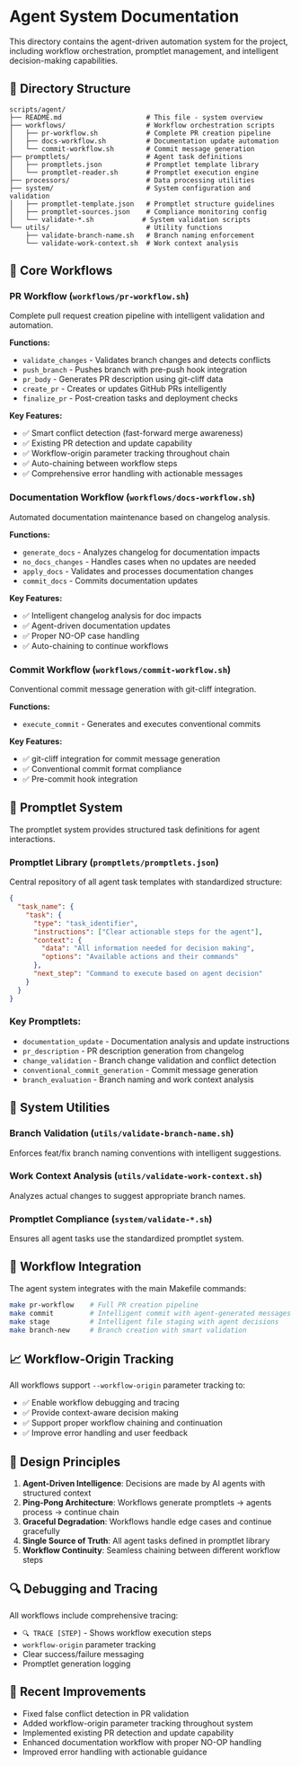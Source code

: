 # Agent System Documentation

This directory contains the agent-driven automation system for the project, including workflow orchestration, promptlet management, and intelligent decision-making capabilities.

## 📁 Directory Structure

```
scripts/agent/
├── README.md                     # This file - system overview
├── workflows/                    # Workflow orchestration scripts
│   ├── pr-workflow.sh            # Complete PR creation pipeline
│   ├── docs-workflow.sh          # Documentation update automation
│   └── commit-workflow.sh        # Commit message generation
├── promptlets/                   # Agent task definitions
│   ├── promptlets.json           # Promptlet template library
│   └── promptlet-reader.sh       # Promptlet execution engine
├── processors/                   # Data processing utilities
├── system/                       # System configuration and validation
│   ├── promptlet-template.json   # Promptlet structure guidelines
│   ├── promptlet-sources.json    # Compliance monitoring config
│   └── validate-*.sh            # System validation scripts
└── utils/                        # Utility functions
    ├── validate-branch-name.sh   # Branch naming enforcement
    └── validate-work-context.sh  # Work context analysis
```

## 🚀 Core Workflows

### PR Workflow (`workflows/pr-workflow.sh`)
Complete pull request creation pipeline with intelligent validation and automation.

**Functions:**
- `validate_changes` - Validates branch changes and detects conflicts
- `push_branch` - Pushes branch with pre-push hook integration
- `pr_body` - Generates PR description using git-cliff data
- `create_pr` - Creates or updates GitHub PRs intelligently
- `finalize_pr` - Post-creation tasks and deployment checks

**Key Features:**
- ✅ Smart conflict detection (fast-forward merge awareness)
- ✅ Existing PR detection and update capability
- ✅ Workflow-origin parameter tracking throughout chain
- ✅ Auto-chaining between workflow steps
- ✅ Comprehensive error handling with actionable messages

### Documentation Workflow (`workflows/docs-workflow.sh`)
Automated documentation maintenance based on changelog analysis.

**Functions:**
- `generate_docs` - Analyzes changelog for documentation impacts
- `no_docs_changes` - Handles cases when no updates are needed
- `apply_docs` - Validates and processes documentation changes
- `commit_docs` - Commits documentation updates

**Key Features:**
- ✅ Intelligent changelog analysis for doc impacts
- ✅ Agent-driven documentation updates
- ✅ Proper NO-OP case handling
- ✅ Auto-chaining to continue workflows

### Commit Workflow (`workflows/commit-workflow.sh`)
Conventional commit message generation with git-cliff integration.

**Functions:**
- `execute_commit` - Generates and executes conventional commits

**Key Features:**
- ✅ git-cliff integration for commit message generation
- ✅ Conventional commit format compliance
- ✅ Pre-commit hook integration

## 🎯 Promptlet System

The promptlet system provides structured task definitions for agent interactions.

### Promptlet Library (`promptlets/promptlets.json`)
Central repository of all agent task templates with standardized structure:

```json
{
  "task_name": {
    "task": {
      "type": "task_identifier",
      "instructions": ["Clear actionable steps for the agent"],
      "context": {
        "data": "All information needed for decision making",
        "options": "Available actions and their commands"
      },
      "next_step": "Command to execute based on agent decision"
    }
  }
}
```

### Key Promptlets:
- `documentation_update` - Documentation analysis and update instructions
- `pr_description` - PR description generation from changelog
- `change_validation` - Branch change validation and conflict detection
- `conventional_commit_generation` - Commit message generation
- `branch_evaluation` - Branch naming and work context analysis

## 🔧 System Utilities

### Branch Validation (`utils/validate-branch-name.sh`)
Enforces feat/fix branch naming conventions with intelligent suggestions.

### Work Context Analysis (`utils/validate-work-context.sh`)
Analyzes actual changes to suggest appropriate branch names.

### Promptlet Compliance (`system/validate-*.sh`)
Ensures all agent tasks use the standardized promptlet system.

## 🔄 Workflow Integration

The agent system integrates with the main Makefile commands:

```bash
make pr-workflow    # Full PR creation pipeline
make commit         # Intelligent commit with agent-generated messages
make stage          # Intelligent file staging with agent decisions
make branch-new     # Branch creation with smart validation
```

## 📈 Workflow-Origin Tracking

All workflows support `--workflow-origin` parameter tracking to:
- ✅ Enable workflow debugging and tracing
- ✅ Provide context-aware decision making
- ✅ Support proper workflow chaining and continuation
- ✅ Improve error handling and user feedback

## 🎯 Design Principles

1. **Agent-Driven Intelligence**: Decisions are made by AI agents with structured context
2. **Ping-Pong Architecture**: Workflows generate promptlets → agents process → continue chain
3. **Graceful Degradation**: Workflows handle edge cases and continue gracefully
4. **Single Source of Truth**: All agent tasks defined in promptlet library
5. **Workflow Continuity**: Seamless chaining between different workflow steps

## 🔍 Debugging and Tracing

All workflows include comprehensive tracing:
- `🔍 TRACE [STEP]` - Shows workflow execution steps
- `workflow-origin` parameter tracking
- Clear success/failure messaging
- Promptlet generation logging

## 📝 Recent Improvements

- Fixed false conflict detection in PR validation
- Added workflow-origin parameter tracking throughout system
- Implemented existing PR detection and update capability
- Enhanced documentation workflow with proper NO-OP handling
- Improved error handling with actionable guidance